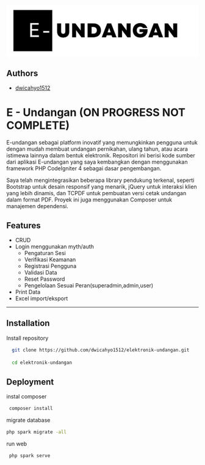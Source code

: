 
![Logo](./documentation/logo_large.jpg)


## Authors

- [dwicahyo1512](https://github.com/dwicahyo1512)


# E - Undangan (ON PROGRESS NOT COMPLETE)

E-undangan sebagai platform inovatif yang memungkinkan pengguna untuk dengan mudah membuat undangan pernikahan, ulang tahun, atau acara istimewa lainnya dalam bentuk elektronik. Repositori ini berisi kode sumber dari aplikasi E-undangan yang saya kembangkan dengan menggunakan framework PHP CodeIgniter 4 sebagai dasar pengembangan.

Saya telah mengintegrasikan beberapa library pendukung terkenal, seperti Bootstrap untuk desain responsif yang menarik, jQuery untuk interaksi klien yang lebih dinamis, dan TCPDF untuk pembuatan versi cetak undangan dalam format PDF. Proyek ini juga menggunakan Composer untuk manajemen dependensi.

## Features

- CRUD
- Login menggunakan myth/auth
  - Pengaturan Sesi
  - Verifikasi Keamanan
  - Registrasi Pengguna
  - Validasi Data
  - Reset Password
  - Pengelolaan Sesuai Peran(superadmin,admin,user) 
- Print Data
- Excel import/eksport
---



## Installation

Install repository

```bash
  git clone https://github.com/dwicahyo1512/elektronik-undangan.git

  cd elektronik-undangan
```
    
## Deployment

instal composer

```bash
 composer install
```
migrate database

```bash
php spark migrate -all
```
run web

```bash
 php spark serve
```

